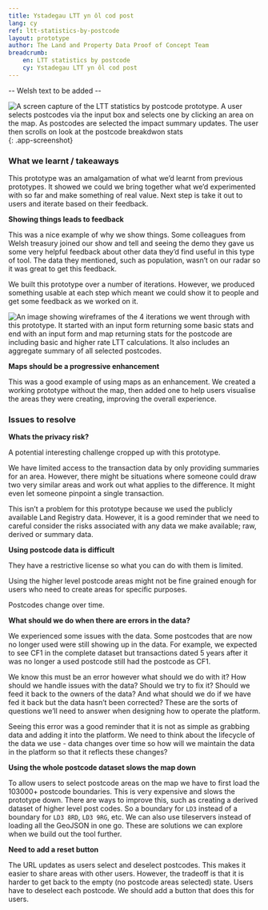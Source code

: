 ```yaml
---
title: Ystadegau LTT yn ôl cod post
lang: cy
ref: ltt-statistics-by-postcode
layout: prototype
author: The Land and Property Data Proof of Concept Team
breadcrumb:
    en: LTT statistics by postcode
    cy: Ystadegau LTT yn ôl cod post
---
```


-- Welsh text to be added --

![A screen capture of the LTT statistics by postcode prototype. A user selects postcodes via the input box and selects one by clicking an area on the map. As postcodes are selected the impact summary updates. The user then scrolls on look at the postcode breakdwon stats](/property-data-poc/assets/images/prototype-ltt-statistics-by-postcode-cy.gif){: .app-screenshot}

### What we learnt / takeaways

This prototype was an amalgamation of what we’d learnt from previous prototypes. It showed we could we bring together what we’d experimented with so far and make something of real value. Next step is take it out to users and iterate based on their feedback.

**Showing things leads to feedback**

This was a nice example of why we show things. Some colleagues from Welsh treasury joined our show and tell and seeing the demo they gave us some very helpful feedback about other data they’d find useful in this type of tool. The data they mentioned, such as population, wasn’t on our radar so it was great to get this feedback.

We built this prototype over a number of iterations. However, we produced something usable at each step which meant we could show it to people and get some feedback as we worked on it.

![An image showing wireframes of the 4 iterations we went through with this prototype. It started with an input form returning some basic stats and end with an input form and map returning stats for the postcode are including basic and higher rate LTT calculations. It also includes an aggregate summary of all selected postcodes.](/property-data-poc/assets/images/prototype-by-postcode-iteration.png)

**Maps should be a progressive enhancement**

This was a good example of using maps as an enhancement. We created a working prototype without the map, then added one to help users visualise the areas they were creating, improving the overall experience.

### Issues to resolve

**Whats the privacy risk?**

A potential interesting challenge cropped up with this prototype.

We have limited access to the transaction data by only providing summaries for an area. However, there might be situations where someone could draw two very similar areas and work out what applies to the difference. It might even let someone pinpoint a single transaction. 

This isn’t a problem for this prototype because we used the publicly available Land Registry data. However, it is a good reminder that we need to careful consider the risks associated with any data we make available; raw, derived or summary data.

**Using postcode data is difficult**

They have a restrictive license so what you can do with them is limited.

Using the higher level postcode areas might not be fine grained enough for users who need to create areas for specific purposes.

Postcodes change over time.

**What should we do when there are errors in the data?**

We experienced some issues with the data. Some postcodes that are now no longer used were still showing up in the data. For example, we expected to see CF1 in the complete dataset but transactions dated 5 years after it was no longer a used postcode still had the postcode as CF1. 

We know this must be an error however what should we do with it? How should we handle issues with the data? Should we try to fix it? Should we feed it back to the owners of the data? And what should we do if we have fed it back but the data hasn’t been corrected? These are the sorts of questions we’ll need to answer when designing how to operate the platform.

Seeing this error was a good reminder that it is not as simple as grabbing data and adding it into the platform. We need to think about the lifecycle of the data we use - data changes over time so how will we maintain the data in the platform so that it reflects these changes?

**Using the whole postcode dataset slows the map down**

To allow users to select postcode areas on the map we have to first load the 103000+ postcode boundaries. This is very expensive and slows the prototype down. There are ways to improve this, such as creating a derived dataset of higher level post codes. So a boundary for `LD3` instead of a boundary for `LD3 8RD`, `LD3 9RG`, etc. We can also use tileservers instead of loading all the GeoJSON in one go. These are solutions we can explore when we build out the tool further.

**Need to add a reset button**

The URL updates as users select and deselect postcodes. This makes it easier to share areas with other users. However, the tradeoff is that it is harder to get back to the empty (no postcode areas selected) state. Users have to deselect each postcode. We should add a button that does this for users.
